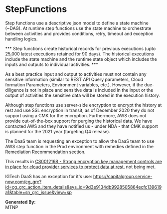 # StepFunctions
Step functions use a descriptive json model to define a state machine (~DAG). At runtime step functions use the state machine to orchestrate between activities and provides conditions, retry, timeout and exception handling logics. 

*** Step functions create historical records for previous executions (upto 25,000 latest executions retained for 90 days). The historical executions include the state machine and the runtime state object which includes the inputs and outputs to individual activities. ***

As a best practice input and output to activities must not contain any sensitive information (similar to REST API Query parameters, Cloud formation Parameters, Environment variables, etc.). However, if the due-diligence is not in place and sensitive data is included in the input or the output of activities the sensitive data will be stored in the execution history. 

Although step functions use server-side encryption to encrypt the history at rest and use SSL encryption in transit, as of December 2020 they do not support using a CMK for the encryption. Furthermore, AWS does not provide out-of-the-box support for purging the historical data. We have contacted AWS and they have notified us - under NDA - that CMK support is planned for the 2021 year (targeting Q4 release). 

The DaaS team is requesting an exception to allow the DaaS team to use AWS step function in the Prod environment with remedies defined in the Remediation Recommendation section.

This results in [CS0012168 - Strong encryption key management controls are in place for cloud provider services to protect data at rest.](https://capitalgroup.service-now.com/cg_grc?id=cg_grc_action_item_details&sys_id=b6df51521b5a8050da4bdca4bd4bcb48&table=sn_compliance_policy_statement&view=sp) not being met. 


IGTech DaaS has an exception for it's use: 
https://capitalgroup.service-now.com/cg_grc?id=cg_grc_action_item_details&sys_id=9d3e9134db9928505864ecfc139619a1&table=sn_grc_issue&view=sp

**Generated By:**  
MTNP
